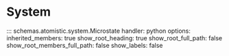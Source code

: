 # System

::: schemas.atomistic.system.Microstate
    handler: python
    options:
      inherited_members: true
      show_root_heading: true
      show_root_full_path: false
      show_root_members_full_path: false
      show_labels: false


